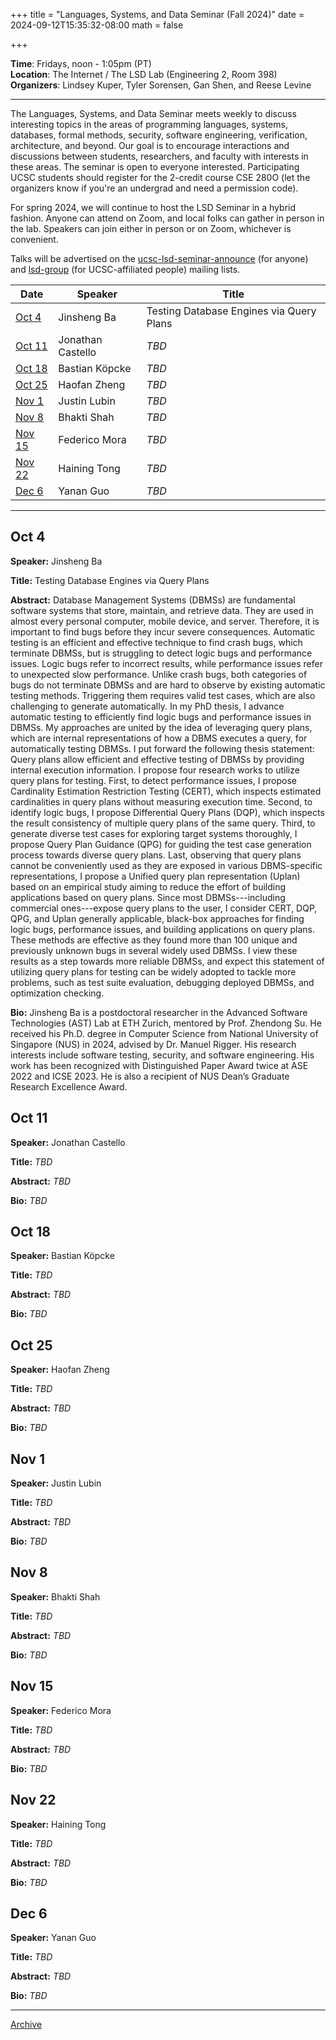 +++
title = "Languages, Systems, and Data Seminar (Fall 2024)"
date = 2024-09-12T15:35:32-08:00
math = false

+++

**Time**: Fridays, noon - 1:05pm (PT) <br />
**Location**: The Internet / The LSD Lab (Engineering 2, Room 398) <br />
**Organizers**: Lindsey Kuper, Tyler Sorensen, Gan Shen, and Reese Levine <br />

---

The Languages, Systems, and Data Seminar meets weekly to discuss interesting topics in the areas of programming languages, systems, databases, formal methods, security, software engineering, verification, architecture, and beyond.  Our goal is to encourage interactions and discussions between students, researchers, and faculty with interests in these areas.  The seminar is open to everyone interested.  Participating UCSC students should register for the 2-credit course CSE 280O (let the organizers know if you're an undergrad and need a permission code).

For spring 2024, we will continue to host the LSD Seminar in a hybrid fashion.  Anyone can attend on Zoom, and local folks can gather in person in the lab.  Speakers can join either in person or on Zoom, whichever is convenient.

Talks will be advertised on the [ucsc-lsd-seminar-announce](https://groups.google.com/g/ucsc-lsd-seminar-announce/about) (for anyone) and [lsd-group](https://groups.google.com/a/ucsc.edu/g/lsd-group/about) (for UCSC-affiliated people) mailing lists.

| Date                  | Speaker                                                               | Title                                                             |
|-------                |---------                                                              |---------                                                          |
| [Oct 4](#oct-4)       | Jinsheng Ba                                                           | Testing Database Engines via Query Plans |
| [Oct 11](#oct-11)     | Jonathan Castello                                                     | _TBD_ |
| [Oct 18](#oct-18)     | Bastian Köpcke                                                        | _TBD_ |
| [Oct 25](#oct-25)     | Haofan Zheng                                                          | _TBD_ |
| [Nov 1](#nov-1)       | Justin Lubin                                                          | _TBD_ |
| [Nov 8](#nov-8)       | Bhakti Shah                                                           | _TBD_ |
| [Nov 15](#nov-15)     | Federico Mora                                                         | _TBD_ |
| [Nov 22](#nov-22)     | Haining Tong                                                          | _TBD_ |
| [Dec 6](#dec-6)       | Yanan Guo                                                             | _TBD_ |

---

## Oct 4

**Speaker:** Jinsheng Ba 

**Title:** Testing Database Engines via Query Plans

**Abstract:** Database Management Systems (DBMSs) are fundamental software systems that store, maintain, and retrieve data. They are used in almost every personal computer, mobile device, and server. Therefore, it is important to find bugs before they incur severe consequences. Automatic testing is an efficient and effective technique to find crash bugs, which terminate DBMSs, but is struggling to detect logic bugs and performance issues. Logic bugs refer to incorrect results, while performance issues refer to unexpected slow performance. Unlike crash bugs, both categories of bugs do not terminate DBMSs and are hard to observe by existing automatic testing methods. Triggering them requires valid test cases, which are also challenging to generate automatically. In my PhD thesis, I advance automatic testing to efficiently find logic bugs and performance issues in DBMSs. My approaches are united by the idea of leveraging query plans, which are internal representations of how a DBMS executes a query, for automatically testing DBMSs. I put forward the following thesis statement: Query plans allow efficient and effective testing of DBMSs by providing internal execution information. I propose four research works to utilize query plans for testing. First, to detect performance issues, I propose Cardinality Estimation Restriction Testing (CERT), which inspects estimated cardinalities in query plans without measuring execution time. Second, to identify logic bugs, I propose Differential Query Plans (DQP), which inspects the result consistency of multiple query plans of the same query. Third, to generate diverse test cases for exploring target systems thoroughly, I propose Query Plan Guidance (QPG) for guiding the test case generation process towards diverse query plans. Last, observing that query plans cannot be conveniently used as they are exposed in various DBMS-specific representations, I propose a Unified query plan representation (Uplan) based on an empirical study aiming to reduce the effort of building applications based on query plans. Since most DBMSs---including commercial ones---expose query plans to the user, I consider CERT, DQP, QPG, and Uplan generally applicable, black-box approaches for finding logic bugs, performance issues, and building applications on query plans. These methods are effective as they found more than 100 unique and previously unknown bugs in several widely used DBMSs. I view these results as a step towards more reliable DBMSs, and expect this statement of utilizing query plans for testing can be widely adopted to tackle more problems, such as test suite evaluation, debugging deployed DBMSs, and optimization checking.

**Bio:** Jinsheng Ba is a postdoctoral researcher in the Advanced Software Technologies (AST) Lab at ETH Zurich, mentored by Prof. Zhendong Su. He received his Ph.D. degree in Computer Science from National University of Singapore (NUS) in 2024, advised by Dr. Manuel Rigger. His research interests include software testing, security, and software engineering. His work has been recognized with Distinguished Paper Award twice at ASE 2022 and ICSE 2023. He is also a recipient of NUS Dean’s Graduate Research Excellence Award.

## Oct 11

**Speaker:** Jonathan Castello 

**Title:** _TBD_

**Abstract:** _TBD_

**Bio:** _TBD_

## Oct 18

**Speaker:** Bastian Köpcke

**Title:** _TBD_

**Abstract:** _TBD_

**Bio:** _TBD_

## Oct 25

**Speaker:** Haofan Zheng

**Title:** _TBD_

**Abstract:** _TBD_

**Bio:** _TBD_

## Nov 1

**Speaker:** Justin Lubin

**Title:** _TBD_

**Abstract:** _TBD_

**Bio:** _TBD_

## Nov 8

**Speaker:** Bhakti Shah

**Title:** _TBD_

**Abstract:** _TBD_

**Bio:** _TBD_

## Nov 15

**Speaker:** Federico Mora

**Title:** _TBD_

**Abstract:** _TBD_

**Bio:** _TBD_

## Nov 22

**Speaker:** Haining Tong

**Title:** _TBD_

**Abstract:** _TBD_

**Bio:** _TBD_

## Dec 6

**Speaker:** Yanan Guo

**Title:** _TBD_

**Abstract:** _TBD_

**Bio:** _TBD_

---

[Archive](../)
